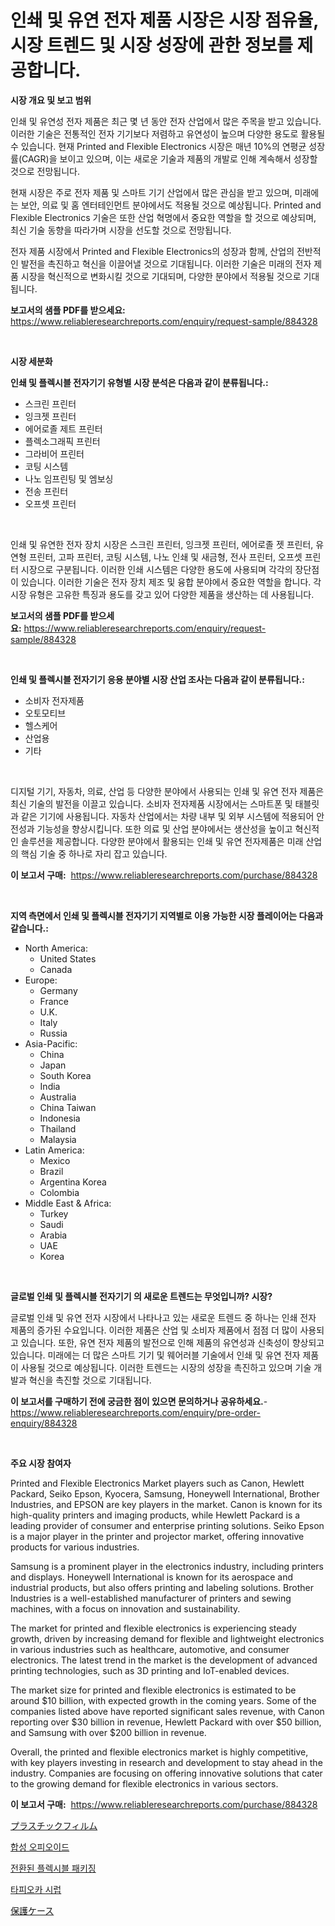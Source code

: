 <p><h1>인쇄 및 유연 전자 제품 시장은 시장 점유율, 시장 트렌드 및 시장 성장에 관한 정보를 제공합니다.</h1></p><p><strong>시장 개요 및 보고 범위</strong></p>
<p><p>인쇄 및 유연성 전자 제품은 최근 몇 년 동안 전자 산업에서 많은 주목을 받고 있습니다. 이러한 기술은 전통적인 전자 기기보다 저렴하고 유연성이 높으며 다양한 용도로 활용될 수 있습니다. 현재 Printed and Flexible Electronics 시장은 매년 10%의 연평균 성장률(CAGR)을 보이고 있으며, 이는 새로운 기술과 제품의 개발로 인해 계속해서 성장할 것으로 전망됩니다.</p><p>현재 시장은 주로 전자 제품 및 스마트 기기 산업에서 많은 관심을 받고 있으며, 미래에는 보안, 의료 및 홈 엔터테인먼트 분야에서도 적용될 것으로 예상됩니다. Printed and Flexible Electronics 기술은 또한 산업 혁명에서 중요한 역할을 할 것으로 예상되며, 최신 기술 동향을 따라가며 시장을 선도할 것으로 전망됩니다.</p><p>전자 제품 시장에서 Printed and Flexible Electronics의 성장과 함께, 산업의 전반적인 발전을 촉진하고 혁신을 이끌어낼 것으로 기대됩니다. 이러한 기술은 미래의 전자 제품 시장을 혁신적으로 변화시킬 것으로 기대되며, 다양한 분야에서 적용될 것으로 기대됩니다.</p></p>
<p><strong>보고서의 샘플 PDF를 받으세요:</strong> <a href="https://www.reliableresearchreports.com/enquiry/request-sample/884328">https://www.reliableresearchreports.com/enquiry/request-sample/884328</a></p>
<p>&nbsp;</p>
<p><strong>시장 세분화</strong></p>
<p><strong>인쇄 및 플렉시블 전자기기 유형별 시장 분석은 다음과 같이 분류됩니다.:</strong></p>
<p><ul><li>스크린 프린터</li><li>잉크젯 프린터</li><li>에어로졸 제트 프린터</li><li>플렉소그래픽 프린터</li><li>그라비어 프린터</li><li>코팅 시스템</li><li>나노 임프린팅 및 엠보싱</li><li>전송 프린터</li><li>오프셋 프린터</li></ul></p>
<p>&nbsp;</p>
<p><p>인쇄 및 유연한 전자 장치 시장은 스크린 프린터, 잉크젯 프린터, 에어로졸 젯 프린터, 유연형 프린터, 고파 프린터, 코팅 시스템, 나노 인쇄 및 새금형, 전사 프린터, 오프셋 프린터 시장으로 구분됩니다. 이러한 인쇄 시스템은 다양한 용도에 사용되며 각각의 장단점이 있습니다. 이러한 기술은 전자 장치 제조 및 융합 분야에서 중요한 역할을 합니다. 각 시장 유형은 고유한 특징과 용도를 갖고 있어 다양한 제품을 생산하는 데 사용됩니다.</p></p>
<p><strong>보고서의 샘플 PDF를 받으세요:</strong>&nbsp;<a href="https://www.reliableresearchreports.com/enquiry/request-sample/884328">https://www.reliableresearchreports.com/enquiry/request-sample/884328</a></p>
<p>&nbsp;</p>
<p><strong> 인쇄 및 플렉시블 전자기기 응용 분야별 시장 산업 조사는 다음과 같이 분류됩니다.:</strong></p>
<p><ul><li>소비자 전자제품</li><li>오토모티브</li><li>헬스케어</li><li>산업용</li><li>기타</li></ul></p>
<p>&nbsp;</p>
<p><p>디지털 기기, 자동차, 의료, 산업 등 다양한 분야에서 사용되는 인쇄 및 유연 전자 제품은 최신 기술의 발전을 이끌고 있습니다. 소비자 전자제품 시장에서는 스마트폰 및 태블릿과 같은 기기에 사용됩니다. 자동차 산업에서는 차량 내부 및 외부 시스템에 적용되어 안전성과 기능성을 향상시킵니다. 또한 의료 및 산업 분야에서는 생산성을 높이고 혁신적인 솔루션을 제공합니다. 다양한 분야에서 활용되는 인쇄 및 유연 전자제품은 미래 산업의 핵심 기술 중 하나로 자리 잡고 있습니다.</p></p>
<p><strong>이 보고서 구매:</strong>&nbsp; <a href="https://www.reliableresearchreports.com/purchase/884328">https://www.reliableresearchreports.com/purchase/884328</a></p>
<p>&nbsp;</p>
<p><strong>지역 측면에서 인쇄 및 플렉시블 전자기기 지역별로 이용 가능한 시장 플레이어는 다음과 같습니다.:</strong></p>
<p><ul>
    <li>
        North America:
        <ul>
            <li>United States</li>
            <li>Canada</li>
        </ul>
    </li>
    <li>
        Europe:
        <ul>
            <li>Germany</li>
            <li>France</li>
            <li>U.K.</li>
            <li>Italy</li>
            <li>Russia</li>
        </ul>
    </li>
    <li>
        Asia-Pacific:
        <ul>
            <li>China</li>
            <li>Japan</li>
            <li>South Korea</li>
            <li>India</li>
            <li>Australia</li>
            <li>China Taiwan</li>
            <li>Indonesia</li>
            <li>Thailand</li>
            <li>Malaysia</li>
        </ul>
    </li>
    <li>
        Latin America:
        <ul>
            <li>Mexico</li>
            <li>Brazil</li>
            <li>Argentina Korea</li>
            <li>Colombia</li>
        </ul>
    </li>
    <li>
        Middle East & Africa:
        <ul>
            <li>Turkey</li>
            <li>Saudi</li>
            <li>Arabia</li>
            <li>UAE</li>
            <li>Korea</li>
        </ul>
    </li>
    </ul></p>
<p>&nbsp;</p>
<p><strong>글로벌 인쇄 및 플렉시블 전자기기 의 새로운 트렌드는 무엇입니까? 시장?</strong></p>
<p><p>글로벌 인쇄 및 유연 전자 시장에서 나타나고 있는 새로운 트렌드 중 하나는 인쇄 전자 제품의 증가된 수요입니다. 이러한 제품은 산업 및 소비자 제품에서 점점 더 많이 사용되고 있습니다. 또한, 유연 전자 제품의 발전으로 인해 제품의 유연성과 신축성이 향상되고 있습니다. 미래에는 더 많은 스마트 기기 및 웨어러블 기술에서 인쇄 및 유연 전자 제품이 사용될 것으로 예상됩니다. 이러한 트렌드는 시장의 성장을 촉진하고 있으며 기술 개발과 혁신을 촉진할 것으로 기대됩니다.</p></p>
<p><strong>이 보고서를 구매하기 전에 궁금한 점이 있으면 문의하거나 공유하세요.</strong>- <a href="https://www.reliableresearchreports.com/enquiry/pre-order-enquiry/884328">https://www.reliableresearchreports.com/enquiry/pre-order-enquiry/884328</a></p>
<p>&nbsp;</p>
<p><strong>주요 시장 참여자</strong></p>
<p><p>Printed and Flexible Electronics Market players such as Canon, Hewlett Packard, Seiko Epson, Kyocera, Samsung, Honeywell International, Brother Industries, and EPSON are key players in the market. Canon is known for its high-quality printers and imaging products, while Hewlett Packard is a leading provider of consumer and enterprise printing solutions. Seiko Epson is a major player in the printer and projector market, offering innovative products for various industries.</p><p>Samsung is a prominent player in the electronics industry, including printers and displays. Honeywell International is known for its aerospace and industrial products, but also offers printing and labeling solutions. Brother Industries is a well-established manufacturer of printers and sewing machines, with a focus on innovation and sustainability.</p><p>The market for printed and flexible electronics is experiencing steady growth, driven by increasing demand for flexible and lightweight electronics in various industries such as healthcare, automotive, and consumer electronics. The latest trend in the market is the development of advanced printing technologies, such as 3D printing and IoT-enabled devices.</p><p>The market size for printed and flexible electronics is estimated to be around $10 billion, with expected growth in the coming years. Some of the companies listed above have reported significant sales revenue, with Canon reporting over $30 billion in revenue, Hewlett Packard with over $50 billion, and Samsung with over $200 billion in revenue.</p><p>Overall, the printed and flexible electronics market is highly competitive, with key players investing in research and development to stay ahead in the industry. Companies are focusing on offering innovative solutions that cater to the growing demand for flexible electronics in various sectors.</p></p>
<p><strong>이 보고서 구매:</strong>&nbsp;&nbsp;<a href="https://www.reliableresearchreports.com/purchase/884328">https://www.reliableresearchreports.com/purchase/884328</a></p>
<p><p><a href="https://github.com/bevdtkn4419963/Market-Research-Report-List-1/blob/main/35881171639.md">プラスチックフィルム</a></p><p><a href="https://medium.com/@jerrodhilll68/%ED%95%A9%EC%84%B1-%EC%98%A4%ED%94%BC%EC%98%A4%EC%9D%B4%EB%93%9C-%EC%8B%9C%EC%9E%A5-%EA%B2%BD%EC%9F%81-%EB%B6%84%EC%84%9D-%EC%8B%9C%EC%9E%A5-%ED%8A%B8%EB%A0%8C%EB%93%9C-%EB%B0%8F-2031%EB%85%84%EA%B9%8C%EC%A7%80%EC%9D%98-%EC%98%88%EC%B8%A1-4c79069b587b">합성 오피오이드</a></p><p><a href="https://github.com/vsoq0zknh59/Market-Research-Report-List-1/blob/main/66220081301.md">전환된 플렉시블 패키징</a></p><p><a href="https://medium.com/@trevorkruvalis5678/%ED%83%80%ED%94%BC%EC%98%A4%EC%B9%B4-%EC%8B%9C%EB%9F%BD-%EC%8B%9C%EC%9E%A5-%EB%B6%84%EC%84%9D-%EA%B8%80%EB%A1%9C%EB%B2%8C-%EC%82%B0%EC%97%85-%EC%A0%84%EB%A7%9D%EA%B3%BC-%EC%A0%84%EB%A7%9D-2024-2031-c4ee29a366c4">타피오카 시럽</a></p><p><a href="https://medium.com/@alyle7648/%E4%BF%9D%E8%AD%B7%E3%82%B1%E3%83%BC%E3%82%B9%E5%B8%82%E5%A0%B4-2031%E5%B9%B4%E3%81%BE%E3%81%A7%E3%81%AE%E3%83%88%E3%83%AC%E3%83%B3%E3%83%89-%E4%BA%88%E6%B8%AC-%E7%AB%B6%E4%BA%89%E5%88%86%E6%9E%90-84232fab6031">保護ケース</a></p></p>

